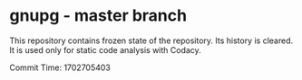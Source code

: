 # gnupg - master branch

This repository contains frozen state of the repository.
Its history is cleared. It is used only for static code
analysis with Codacy.

Commit Time: 1702705403